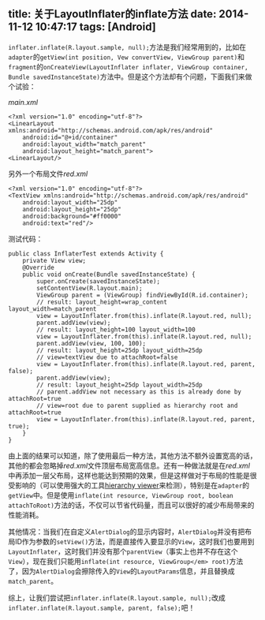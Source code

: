 title: 关于LayoutInflater的inflate方法
date: 2014-11-12 10:47:17
tags: [Android]
---
`inflater.inflate(R.layout.sample, null);`方法是我们经常用到的，比如在`adapter`的`getView(int position, Vew convertView, ViewGroup parent)`和`fragment`的`onCreateView(LayoutInflater inflater, ViewGroup container, Bundle savedInstanceState)`方法中。但是这个方法却有个问题，下面我们来做个试验：

*main.xml*

    <?xml version="1.0" encoding="utf-8"?>
    <LinearLayout xmlns:android="http://schemas.android.com/apk/res/android"
    	android:id="@+id/container"
    	android:layout_width="match_parent"
    	android:layout_height="match_parent">
    <LinearLayout/>
    
另外一个布局文件*red.xml*

    <?xml version="1.0" encoding="utf-8"?>
    <TextView xmlns:android="http://schemas.android.com/apk/res/android"
    	android:layout_width="25dp"
    	android:layout_height="25dp"
    	android:background="#ff0000"
    	android:text="red"/>
    	
测试代码：

    public class InflaterTest extends Activity {
    	private View view;
    	@Override
    	public void onCreate(Bundle savedInstanceState) {
    		super.onCreate(savedInstanceState);
    		setContentView(R.layout.main);
    		ViewGroup parent = (ViewGroup) findViewById(R.id.container);
    		// result: layout_height=wrap_content layout_width=match_parent
    		view = LayoutInflater.from(this).inflate(R.layout.red, null);
    		parent.addView(view);
    		// result: layout_height=100 layout_width=100
    		view = LayoutInflater.from(this).inflate(R.layout.red, null);
    		parent.addView(view, 100, 100);
    		// result: layout_height=25dp layout_width=25dp
    		// view=textView due to attachRoot=false
    		view = LayoutInflater.from(this).inflate(R.layout.red, parent, false);
    		parent.addView(view);
    		// result: layout_height=25dp layout_width=25dp
    		// parent.addView not necessary as this is already done by attachRoot=true
    		// view=root due to parent supplied as hierarchy root and attachRoot=true
    		view = LayoutInflater.from(this).inflate(R.layout.red, parent, true);
    	}
    }
    
由上面的结果可以知道，除了使用最后一种方法，其他方法不额外设置宽高的话，其他的都会忽略掉*red.xml*文件顶层布局宽高信息。还有一种做法就是在*red.xml*中再添加一层父布局，这样也能达到预期的效果，但是这样做对于布局的性能是很受影响的（可以使用强大的工具[hierarchy viewer](http://developer.android.com/guide/developing/tools/hierarchy-viewer.html)来检测），特别是在`adapter`的`getView`中。但是使用`inflate(int resource, ViewGroup root, boolean attachToRoot)`方法的话，不仅可以节省代码量，而且可以很好的减少布局带来的性能消耗。

其他情况：当我们在自定义`AlertDialog`的显示内容时，`AlertDialog`并没有把布局ID作为参数的`setView()`方法，而是直接传入要显示的`View`，这时我们也要用到`LayoutInflater`，这时我们并没有那个`parentView`（事实上也并不存在这个`View`），现在我们只能用`inflate(int resource, ViewGroup</em> root)`方法了，因为`AlertDialog`会擦除传入的`View`的`LayoutParams`信息，并且替换成`match_parent`。

综上，让我们尝试把`inflater.inflate(R.layout.sample, null);`改成`inflater.inflate(R.layout.sample, parent, false);`吧！